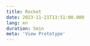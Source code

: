 ```yaml
---
title: Rocket
date: 2023-11-21T13:51:00.000
lang: en
duration: 5min
meta: 'View Prototype'
---
```


<Rocket />
